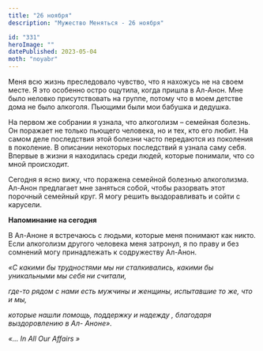 ```yaml
---
title: "26 ноября"
description: "Мужество Меняться - 26 ноября"

id: "331"
heroImage: ""
datePublished: 2023-05-04
moth: "noyabr"
---
```


Меня всю жизнь преследовало чувство, что я нахожусь не на своем месте. Я это
особенно остро ощутила, когда пришла в Ал-Анон. Мне было неловко
присутствовать на группе, потому что в моем детстве дома не было алкоголя.
Пьющими были мои бабушка и дедушка.

На первом же собрании я узнала, что алкоголизм – семейная болезнь. Он поражает
не только пьющего человека, но и тех, кто его любит. На самом деле последствия
этой болезни часто передаются из поколения в поколение. В описании некоторых
последствий я узнала саму себя. Впервые в жизни я находилась среди людей,
которые понимали, что со мной происходит.

Сегодня я ясно вижу, что поражена семейной болезнью алкоголизма. Ал-Анон
предлагает мне заняться собой, чтобы разорвать этот порочный семейный круг. Я
могу решить выздоравливать и сойти с карусели.

**Напоминание на сегодня**

В Ал-Аноне я встречаюсь с людьми, которые меня понимают как никто. Если
алкоголизм другого человека меня затронул, я по праву и без сомнений могу
принадлежать к содружеству Ал-Анон.

_«С какими бы трудностями мы ни сталкивались, какими бы уникальными мы себя ни
считали,_

_где-то рядом с нами есть мужчины и женщины, испытавшие то же, что и мы,_

_которые нашли помощь, поддержку и надежду , благодаря выздоровлению в Ал-
Аноне»._

_«…_ _In_ _All_ _Our_ _Affairs_ _»_
